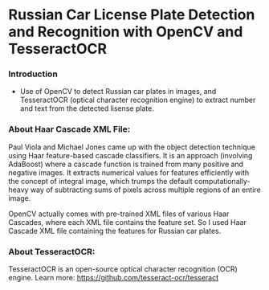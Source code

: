 # Russian Car License Plate Detection and Recognition with OpenCV and TesseractOCR

### Introduction
- Use of OpenCV to detect Russian car plates in images, and TesseractOCR (optical character recognition engine) to extract number and text from the detected lisense plate. 

### About Haar Cascade XML File:
Paul Viola and Michael Jones came up with the object detection technique using Haar feature-based cascade classifiers. It is an approach (involving AdaBoost) where a cascade function is trained from many positive and negative images. It extracts numerical values for features  efficiently with the concept of integral image, which trumps the default computationally-heavy way of subtracting sums of pixels across multiple regions of an entire image.

OpenCV actually comes with pre-trained XML files of various Haar Cascades, where each XML file contains the feature set. So I used Haar Cascade XML file containing the features for Russian car plates. 

### About TesseractOCR:
TesseractOCR is an open-source optical character recognition (OCR) engine. Learn more: https://github.com/tesseract-ocr/tesseract
